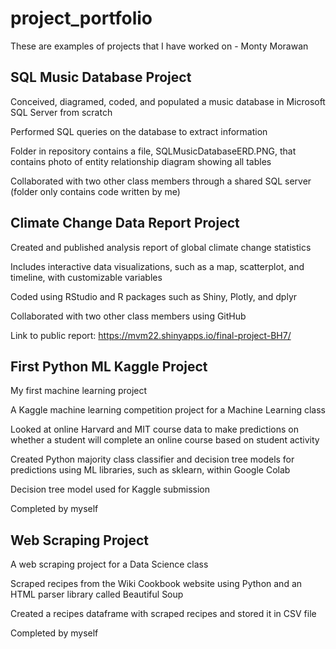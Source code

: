 # project_portfolio

These are examples of projects that I have worked on - Monty Morawan

## SQL Music Database Project

  Conceived, diagramed, coded, and populated a music database in Microsoft SQL Server from scratch

  Performed SQL queries on the database to extract information
  
  Folder in repository contains a file, SQLMusicDatabaseERD.PNG, that contains photo of entity relationship diagram showing all tables
  
  Collaborated with two other class members through a shared SQL server (folder only contains code written by me)

## Climate Change Data Report Project

  Created and published analysis report of global climate change statistics 
  
  Includes interactive data visualizations, such as a map, scatterplot, and timeline, with customizable variables
  
  Coded using RStudio and R packages such as Shiny, Plotly, and dplyr
  
  Collaborated with two other class members using GitHub
  
  Link to public report: https://mvm22.shinyapps.io/final-project-BH7/

## First Python ML Kaggle Project

  My first machine learning project
  
  A Kaggle machine learning competition project for a Machine Learning class
  
  Looked at online Harvard and MIT course data to make predictions on whether a student will complete an online course based on student activity
  
  Created Python majority class classifier and decision tree models for predictions using ML libraries, such as sklearn, within Google Colab
  
  Decision tree model used for Kaggle submission
  
  Completed by myself
  
## Web Scraping Project

  A web scraping project for a Data Science class
  
  Scraped recipes from the Wiki Cookbook website using Python and an HTML parser library called Beautiful Soup
  
  Created a recipes dataframe with scraped recipes and stored it in CSV file
  
  Completed by myself
